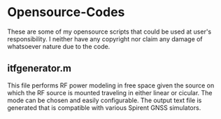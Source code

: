 # Opensource-Codes
These are some of my opensource scripts that could be used at user's responsibility. I neither have any copyright nor claim any damage of whatsoever nature due to the code.

## itfgenerator.m
This file performs RF power modeling in free space given the source on which the RF source is mounted traveling in either linear or cicular. The mode can be chosen and easily configurable. The output text file is generated that is compatible with various Spirent GNSS simulators. 
